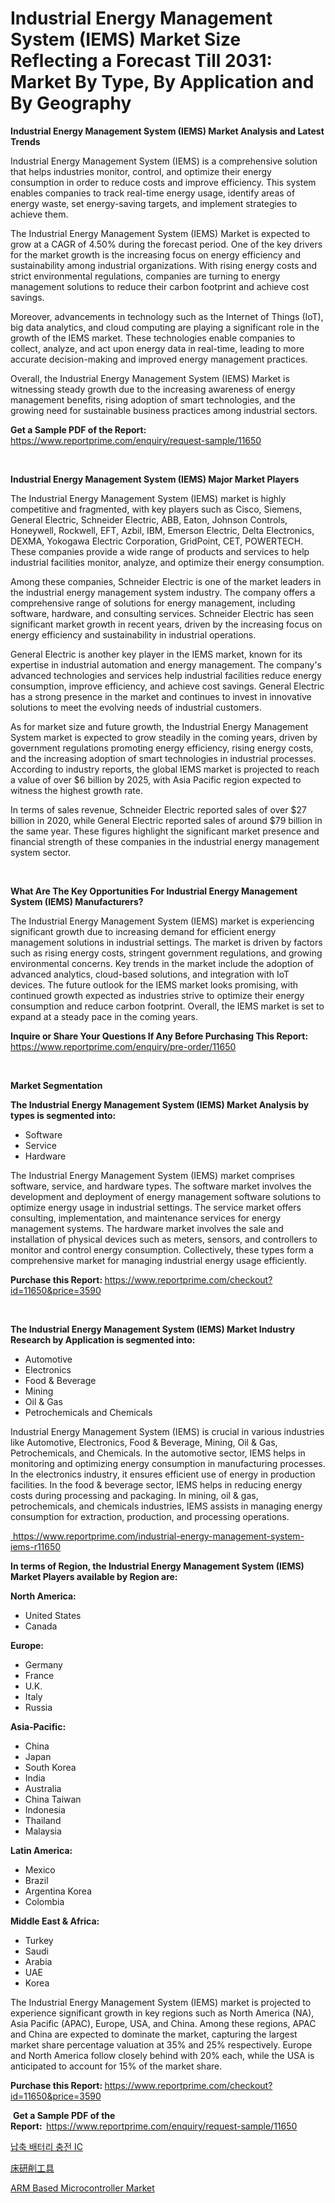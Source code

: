 <p><h1>Industrial Energy Management System (IEMS) Market Size Reflecting a Forecast Till 2031: Market By Type, By Application and By Geography</h1></p><p><strong>Industrial Energy Management System (IEMS) Market Analysis and Latest Trends</strong></p>
<p><p>Industrial Energy Management System (IEMS) is a comprehensive solution that helps industries monitor, control, and optimize their energy consumption in order to reduce costs and improve efficiency. This system enables companies to track real-time energy usage, identify areas of energy waste, set energy-saving targets, and implement strategies to achieve them.</p><p>The Industrial Energy Management System (IEMS) Market is expected to grow at a CAGR of 4.50% during the forecast period. One of the key drivers for the market growth is the increasing focus on energy efficiency and sustainability among industrial organizations. With rising energy costs and strict environmental regulations, companies are turning to energy management solutions to reduce their carbon footprint and achieve cost savings.</p><p>Moreover, advancements in technology such as the Internet of Things (IoT), big data analytics, and cloud computing are playing a significant role in the growth of the IEMS market. These technologies enable companies to collect, analyze, and act upon energy data in real-time, leading to more accurate decision-making and improved energy management practices.</p><p>Overall, the Industrial Energy Management System (IEMS) Market is witnessing steady growth due to the increasing awareness of energy management benefits, rising adoption of smart technologies, and the growing need for sustainable business practices among industrial sectors.</p></p>
<p><strong>Get a Sample PDF of the Report:&nbsp;</strong> <a href="https://www.reportprime.com/enquiry/request-sample/11650">https://www.reportprime.com/enquiry/request-sample/11650</a></p>
<p>&nbsp;</p>
<p><strong>Industrial Energy Management System (IEMS) Major Market Players</strong></p>
<p><p>The Industrial Energy Management System (IEMS) market is highly competitive and fragmented, with key players such as Cisco, Siemens, General Electric, Schneider Electric, ABB, Eaton, Johnson Controls, Honeywell, Rockwell, EFT, Azbil, IBM, Emerson Electric, Delta Electronics, DEXMA, Yokogawa Electric Corporation, GridPoint, CET, POWERTECH. These companies provide a wide range of products and services to help industrial facilities monitor, analyze, and optimize their energy consumption.</p><p>Among these companies, Schneider Electric is one of the market leaders in the industrial energy management system industry. The company offers a comprehensive range of solutions for energy management, including software, hardware, and consulting services. Schneider Electric has seen significant market growth in recent years, driven by the increasing focus on energy efficiency and sustainability in industrial operations.</p><p>General Electric is another key player in the IEMS market, known for its expertise in industrial automation and energy management. The company's advanced technologies and services help industrial facilities reduce energy consumption, improve efficiency, and achieve cost savings. General Electric has a strong presence in the market and continues to invest in innovative solutions to meet the evolving needs of industrial customers.</p><p>As for market size and future growth, the Industrial Energy Management System market is expected to grow steadily in the coming years, driven by government regulations promoting energy efficiency, rising energy costs, and the increasing adoption of smart technologies in industrial processes. According to industry reports, the global IEMS market is projected to reach a value of over $6 billion by 2025, with Asia Pacific region expected to witness the highest growth rate.</p><p>In terms of sales revenue, Schneider Electric reported sales of over $27 billion in 2020, while General Electric reported sales of around $79 billion in the same year. These figures highlight the significant market presence and financial strength of these companies in the industrial energy management system sector.</p></p>
<p>&nbsp;</p>
<p><strong>What Are The Key Opportunities For Industrial Energy Management System (IEMS) Manufacturers?</strong></p>
<p><p>The Industrial Energy Management System (IEMS) market is experiencing significant growth due to increasing demand for efficient energy management solutions in industrial settings. The market is driven by factors such as rising energy costs, stringent government regulations, and growing environmental concerns. Key trends in the market include the adoption of advanced analytics, cloud-based solutions, and integration with IoT devices. The future outlook for the IEMS market looks promising, with continued growth expected as industries strive to optimize their energy consumption and reduce carbon footprint. Overall, the IEMS market is set to expand at a steady pace in the coming years.</p></p>
<p><strong>Inquire or Share Your Questions If Any Before Purchasing This Report:</strong> <a href="https://www.reportprime.com/enquiry/pre-order/11650">https://www.reportprime.com/enquiry/pre-order/11650</a></p>
<p>&nbsp;</p>
<p><strong>Market Segmentation</strong></p>
<p><strong>The Industrial Energy Management System (IEMS) Market Analysis by types is segmented into:</strong></p>
<p><ul><li>Software</li><li>Service</li><li>Hardware</li></ul></p>
<p><p>The Industrial Energy Management System (IEMS) market comprises software, service, and hardware types. The software market involves the development and deployment of energy management software solutions to optimize energy usage in industrial settings. The service market offers consulting, implementation, and maintenance services for energy management systems. The hardware market involves the sale and installation of physical devices such as meters, sensors, and controllers to monitor and control energy consumption. Collectively, these types form a comprehensive market for managing industrial energy usage efficiently.</p></p>
<p><strong>Purchase this Report:&nbsp;</strong><a href="https://www.reportprime.com/checkout?id=11650&price=3590">https://www.reportprime.com/checkout?id=11650&price=3590</a></p>
<p>&nbsp;</p>
<p><strong>The Industrial Energy Management System (IEMS) Market Industry Research by Application is segmented into:</strong></p>
<p><ul><li>Automotive</li><li>Electronics</li><li>Food & Beverage</li><li>Mining</li><li>Oil & Gas</li><li>Petrochemicals and Chemicals</li></ul></p>
<p><p>Industrial Energy Management System (IEMS) is crucial in various industries like Automotive, Electronics, Food & Beverage, Mining, Oil & Gas, Petrochemicals, and Chemicals. In the automotive sector, IEMS helps in monitoring and optimizing energy consumption in manufacturing processes. In the electronics industry, it ensures efficient use of energy in production facilities. In the food & beverage sector, IEMS helps in reducing energy costs during processing and packaging. In mining, oil & gas, petrochemicals, and chemicals industries, IEMS assists in managing energy consumption for extraction, production, and processing operations.</p></p>
<p><a href="https://www.reportprime.com/industrial-energy-management-system-iems-r11650">&nbsp;https://www.reportprime.com/industrial-energy-management-system-iems-r11650</a></p>
<p><strong>In terms of Region, the Industrial Energy Management System (IEMS) Market Players available by Region are:</strong></p>
<p>
    <p> <strong> North America: </strong>
        <ul>
            <li>United States</li>
            <li>Canada</li>
        </ul>
        </p> 
    <p> <strong> Europe: </strong>
        <ul>
            <li>Germany</li>
            <li>France</li>
            <li>U.K.</li>
            <li>Italy</li>
            <li>Russia</li>
        </ul>
        </p> 
    <p> <strong> Asia-Pacific: </strong>
        <ul>
            <li>China</li>
            <li>Japan</li>
            <li>South Korea</li>
            <li>India</li>
            <li>Australia</li>
            <li>China Taiwan</li>
            <li>Indonesia</li>
            <li>Thailand</li>
            <li>Malaysia</li>
        </ul>
        </p> 
    <p> <strong> Latin America: </strong>
        <ul>
            <li>Mexico</li>
            <li>Brazil</li>
            <li>Argentina Korea</li>
            <li>Colombia</li>
        </ul>
        </p> 
    <p> <strong> Middle East & Africa: </strong>
        <ul>
            <li>Turkey</li>
            <li>Saudi</li>
            <li>Arabia</li>
            <li>UAE</li>
            <li>Korea</li>
        </ul>
    </p>
    </p>
<p><p>The Industrial Energy Management System (IEMS) market is projected to experience significant growth in key regions such as North America (NA), Asia Pacific (APAC), Europe, USA, and China. Among these regions, APAC and China are expected to dominate the market, capturing the largest market share percentage valuation at 35% and 25% respectively. Europe and North America follow closely behind with 20% each, while the USA is anticipated to account for 15% of the market share.</p></p>
<p><strong>Purchase this Report: </strong><a href="https://www.reportprime.com/checkout?id=11650&price=3590">https://www.reportprime.com/checkout?id=11650&price=3590</a></p>
<p>&nbsp;<strong>Get a Sample PDF of the Report:&nbsp;&nbsp;</strong><a href="https://www.reportprime.com/enquiry/request-sample/11650">https://www.reportprime.com/enquiry/request-sample/11650</a></p>
<p><strong></strong></p>
<p><p><a href="https://github.com/plelbej847484502/Market-Research-Report-List-1/blob/main/465430824478.md">납축 배터리 충전 IC</a></p><p><a href="https://github.com/cnnriuez22368/Market-Research-Report-List-1/blob/main/975643326383.md">床研削工具</a></p><p><a href="https://ivy-potential-64b.notion.site/ARM-Based-Microcontroller-Market-Size-and-Market-Trends-Complete-Industry-Overview-2024-to-2031-4b8aafbd410f402993b312d5db1c9cdc">ARM Based Microcontroller Market</a></p></p>